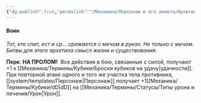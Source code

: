 ```yaml
---
{"dg-publish":true,"permalink":"/Механика/Персонаж и его анкета/Архитипы персонжей/Подробнее/Воин/","noteIcon":"","created":"2025-09-09T20:36:43.028+03:00","updated":"2025-09-09T16:25:36.626+03:00"}
---
```




#### Воин
*Тот, кто спит, ест и ср… сражается с мечом в руках. Не только с мечом. Битвы для этого архетипа смысл жизни и существования.* 

**Перк**: **НА ПРОЛОМ!** 
Все действия в бою, связанные с силой, получают +1 к [[Механика/Термины/Кубики/Броски кубиков на удачу\|удачности]]. При повторной атаке одного и того же участка тела противника, [[system/templates/Персонаж\|Персонаж]] получает +1[[Механика/Термины/Кубики/dD\|dD]] на [[Механика/Термины/Статусы/Типы урона и лечения/Урон\|Урон]].